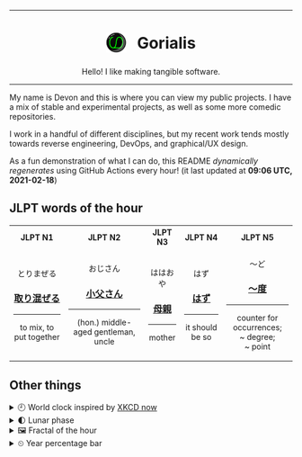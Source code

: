 ***

<h1 align="center">
<sub>
    <img src="readme/resources/avatar.png" height="36">
</sub>
&nbsp;
Gorialis
</h1>
<p align="center">
Hello! I like making tangible software.
</p>

***

My name is Devon and this is where you can view my public projects. I have a mix of stable and experimental projects, as well as some more comedic repositories.

I work in a handful of different disciplines, but my recent work tends mostly towards reverse engineering, DevOps, and graphical/UX design.

As a fun demonstration of what I can do, this README *dynamically regenerates* using GitHub Actions every hour! (it last updated at **09:06 UTC, 2021-02-18**)

<h2>JLPT words of the hour</h2>
<table>
    <tr>
        <th>JLPT N1</th>
        <th>JLPT N2</th>
        <th>JLPT N3</th>
        <th>JLPT N4</th>
        <th>JLPT N5</th>
    </tr>
    <tr>
        <td>
            <p align="center">とりまぜる</p>
            <h3 align="center"><b><a href="https://jisho.org/search/%E5%8F%96%E3%82%8A%E6%B7%B7%E3%81%9C%E3%82%8B">取り混ぜる</a></b></h3>
            <hr>
            <p align="center">to mix,<wbr> to put together</p>
        </td>
        <td>
            <p align="center">おじさん</p>
            <h3 align="center"><b><a href="https://jisho.org/search/%E5%B0%8F%E7%88%B6%E3%81%95%E3%82%93">小父さん</a></b></h3>
            <hr>
            <p align="center">(hon.) middle-aged gentleman,<wbr> uncle</p>
        </td>
        <td>
            <p align="center">ははおや</p>
            <h3 align="center"><b><a href="https://jisho.org/search/%E6%AF%8D%E8%A6%AA">母親</a></b></h3>
            <hr>
            <p align="center">mother</p>
        </td>
        <td>
            <p align="center">はず</p>
            <h3 align="center"><b><a href="https://jisho.org/search/%E3%81%AF%E3%81%9A">はず</a></b></h3>
            <hr>
            <p align="center">it should be so</p>
        </td>
        <td>
            <p align="center">～ど</p>
            <h3 align="center"><b><a href="https://jisho.org/search/%EF%BD%9E%E5%BA%A6">～度</a></b></h3>
            <hr>
            <p align="center">counter for occurrences;<br> ~ degree;<br> ~ point</p>
        </td>
    </tr>
</table>

<h2>Other things</h2>
<details>
<summary>🕘  World clock inspired by <a href="https://xkcd.com/now">XKCD now</a></summary>

> <img src="generated/now.png" width="512">

</details>
<details>
<summary>🌓 Lunar phase</summary>

The moon is approximately 24.53% through its phase (First Quarter).

</details>
<details>
<summary>&#x1f5bc; Fractal of the hour</summary>

> <img src="generated/fractal.png" width="512">

</details>
<details>
<summary>&#x23f2; Year percentage bar</summary>
<pre><code>2021 [██▁▁▁▁▁▁▁▁▁▁▁▁▁▁▁▁▁▁] 13.25%</code></pre>
</details>

